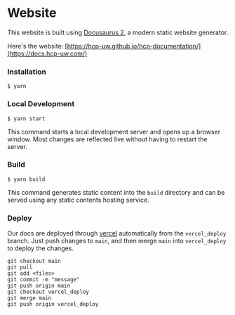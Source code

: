 # Website

This website is built using [Docusaurus 2](https://docusaurus.io/), a modern static website generator.

Here's the website: [https://hcp-uw.github.io/hcp-documentation/](https://docs.hcp-uw.com/)

### Installation

```
$ yarn
```

### Local Development

```
$ yarn start
```

This command starts a local development server and opens up a browser window. Most changes are reflected live without having to restart the server.

### Build

```
$ yarn build
```

This command generates static content into the `build` directory and can be served using any static contents hosting service.


### Deploy

Our docs are deployed through [vercel](https://vercel.com/husky-coding-projects-projects/docs/deployments) automatically from the `vercel_deploy` branch. Just push changes to `main`, and then merge `main` into `vercel_deploy` to deploy the changes.

```
git checkout main
git pull
git add <files>
git commit -m "message"
git push origin main
git checkout vercel_deploy
git merge main
git push origin vercel_deploy
```
